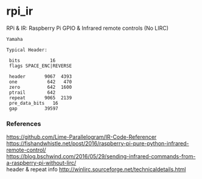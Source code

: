 # rpi_ir
RPi &amp; IR: Raspberry Pi GPIO &amp; Infrared remote controls (No LIRC)


``` 
Yamaha

Typical Header:

 bits           16
 flags SPACE_ENC|REVERSE

 header       9067  4393
 one           642   470
 zero          642  1600
 ptrail        642
 repeat       9065  2139
 pre_data_bits   16
 gap          39597

``` 

### References  
https://github.com/Lime-Parallelogram/IR-Code-Referencer  
https://fishandwhistle.net/post/2016/raspberry-pi-pure-python-infrared-remote-control/  
https://blog.bschwind.com/2016/05/29/sending-infrared-commands-from-a-raspberry-pi-without-lirc/  
header & repeat info http://winlirc.sourceforge.net/technicaldetails.html  
